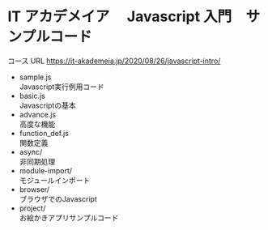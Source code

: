 # IT アカデメイア　 Javascript 入門　サンプルコード

コース URL https://it-akademeia.jp/2020/08/26/javascript-intro/

- sample.js  
  Javascript実行例用コード
- basic.js  
  Javascriptの基本
- advance.js  
  高度な機能
- function_def.js  
  関数定義
- async/  
  非同期処理
- module-import/  
  モジュールインポート
- browser/  
  ブラウザでのJavascript
- project/  
  お絵かきアプリサンプルコード